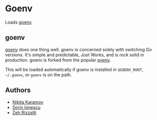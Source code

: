Goenv
=====

Loads [goenv][1].

goenv
------

[goenv][1] does one thing well. goenv is concerned solely with switching
Go versions. It's simple and predictable, Just Works, and is rock solid in
production. goenv is forked from the popular [pyenv][2].

This will be loaded automatically if goenv is installed in `$GOENV_ROOT`,
`~/.goenv`, or `goenv` is on the path.

Authors
-------

  - [Nikita Karamov](https://github.com/NickKaramoff)
  - [Sorin Ionescu](https://github.com/sorin-ionescu)
  - [Zeh Rizzatti](https://github.com/zehrizzatti)

[1]: https://github.com/syndbg/goenv
[2]: https://github.com/pyenv/pyenv
